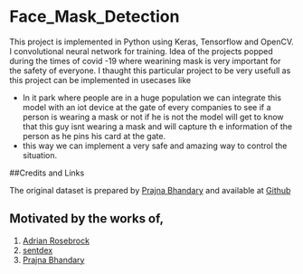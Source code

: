 # Face_Mask_Detection

This project is implemented in Python using Keras, Tensorflow and OpenCV. I convolutional neural network for training.
Idea of the projects popped during the times of covid -19 where wearining mask is very important for the safety of everyone.
I thaught this particular project to be very usefull as this project can be implemented in usecases like
- In it park where people are in a huge population we can integrate this model with an iot device at the gate of every companies to see
if a person is wearing a mask or not if he is not the model will get to know that this guy isnt wearing a mask and will capture th e
information of the person as he pins his card at the gate.
- this way we can implement a very safe and amazing way to control the situation.

##Credits and Links

The original dataset is prepared by [Prajna Bhandary](https://www.linkedin.com/in/prajna-bhandary-0b03a416a/) and available at [Github](https://github.com/prajnasb/observations/tree/master/experiements/data)

## Motivated by the works of,

1. [Adrian Rosebrock](https://www.pyimagesearch.com/2020/05/04/covid-19-face-mask-detector-with-opencv-keras-tensorflow-and-deep-learning/)
2. [sentdex](https://pythonprogramming.net/convolutional-neural-network-deep-learning-python-tensorflow-keras/)
3. [Prajna Bhandary](https://github.com/prajnasb/observations/tree/master/experiements/data)
